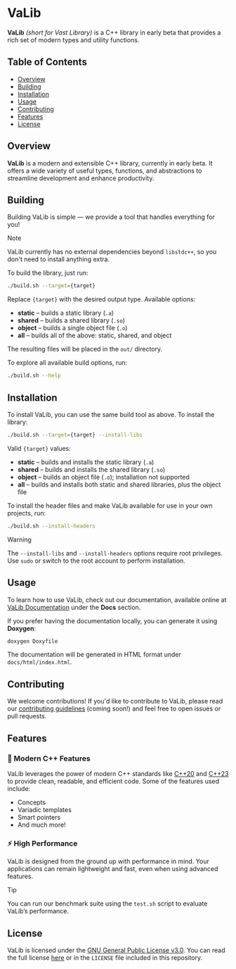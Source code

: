 # VaLib
**VaLib** *(short for Vast Library)* is a C++ library in early beta that provides a rich set of modern types and utility functions.

## Table of Contents
- [Overview](#overview)
- [Building](#building)
- [Installation](#installation)
- [Usage](#usage)
- [Contributing](#contributing)
- [Features](#features)
- [License](#license)

## Overview
**VaLib** is a modern and extensible C++ library, currently in early beta. It offers a wide variety of useful types, functions, and abstractions to streamline development and enhance productivity.

## Building
Building VaLib is simple — we provide a tool that handles everything for you!

> [!NOTE]
> VaLib currently has no external dependencies beyond `libstdc++`, so you don't need to install anything extra.

To build the library, just run:

```sh
./build.sh --target={target}
```

Replace `{target}` with the desired output type. Available options:
- **static** – builds a static library (`.a`)
- **shared** – builds a shared library (`.so`)
- **object** – builds a single object file (`.o`)
- **all** – builds all of the above: static, shared, and object

The resulting files will be placed in the `out/` directory.

To explore all available build options, run:

```sh
./build.sh --help
```

## Installation
To install VaLib, you can use the same build tool as above.
To install the library:

```sh
./build.sh --target={target} --install-libs
```

Valid `{target}` values:
- **static** – builds and installs the static library (`.a`)
- **shared** – builds and installs the shared library (`.so`)
- **object** – builds an object file (`.o`); installation not supported
- **all** – builds and installs both static and shared libraries, plus the object file

To install the header files and make VaLib available for use in your own projects, run:

```sh
./build.sh --install-headers
```

> [!WARNING]
> The `--install-libs` and `--install-headers` options require root privileges. Use `sudo` or switch to the root account to perform installation.

## Usage
To learn how to use VaLib, check out our documentation, available online at [VaLib Documentation](https://VaLibTeam.github.io) under the **Docs** section.

If you prefer having the documentation locally, you can generate it using **Doxygen**:

```sh
doxygen Doxyfile
```

The documentation will be generated in HTML format under `docs/html/index.html`.

## Contributing
We welcome contributions! If you'd like to contribute to VaLib, please read our [contributing guidelines](CONTRIBUTING.md) (coming soon!) and feel free to open issues or pull requests.

## Features
### 🚀 Modern C++ Features
VaLib leverages the power of modern C++ standards like [C++20](https://en.cppreference.com/w/cpp/20) and [C++23](https://en.cppreference.com/w/cpp/23) to provide clean, readable, and efficient code. Some of the features used include:

- Concepts
- Variadic templates
- Smart pointers
- And much more!

### ⚡ High Performance
VaLib is designed from the ground up with performance in mind. Your applications can remain lightweight and fast, even when using advanced features.

> [!TIP] 
> You can run our benchmark suite using the `test.sh` script to evaluate VaLib’s performance.

## License
VaLib is licensed under the [GNU General Public License v3.0](https://www.gnu.org/licenses/gpl-3.0.html). You can read the full license [here](https://www.gnu.org/licenses/gpl-3.0.html) or in the `LICENSE` file included in this repository.